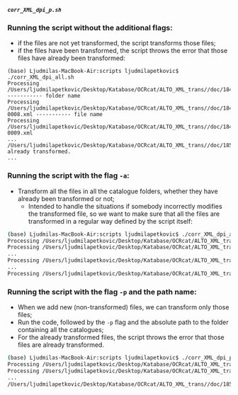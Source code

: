 ##### `corr_XML_dpi_p.sh`

### Running the script without the additional flags:  

* if the files are not yet transformed, the script transforms those files;
* if the files have been transformed, the script throws the error that those files have already been transformed:

```
(base) Ljudmilas-MacBook-Air:scripts ljudmilapetkovic$ ./corr_XML_dpi_all.sh 
Processing /Users/ljudmilapetkovic/Desktop/Katabase/OCRcat/ALTO_XML_trans//doc/1845_05_14_CHA_typo ----------- folder name
Processing /Users/ljudmilapetkovic/Desktop/Katabase/OCRcat/ALTO_XML_trans//doc/1845_05_14_CHA_typo/1845_05_14_CHA-0008.xml ----------- file name
Processing /Users/ljudmilapetkovic/Desktop/Katabase/OCRcat/ALTO_XML_trans//doc/1845_05_14_CHA_typo/1845_05_14_CHA-0009.xml
...
/Users/ljudmilapetkovic/Desktop/Katabase/OCRcat/ALTO_XML_trans//doc/1856_10_LAV_N03_gt_typo already transformed.
... 
```



### Running the script with the flag `-a`:

* Transform all the files in all the catalogue folders, whether they have already been transformed or not;
  * Intended to handle the situations if somebody incorrectly modifies the transformed file, so we want to make sure that all the files are transformed in a regular way defined by the script itself:

```bash
(base) Ljudmilas-MacBook-Air:scripts ljudmilapetkovic$ ./corr_XML_dpi_all.sh -a
Processing /Users/ljudmilapetkovic/Desktop/Katabase/OCRcat/ALTO_XML_trans//doc/1845_05_14_CHA_typo ---------- first folder
Processing /Users/ljudmilapetkovic/Desktop/Katabase/OCRcat/ALTO_XML_trans//doc/1845_05_14_CHA_typo/1845_05_14_CHA-0008.xml
...
Processing /Users/ljudmilapetkovic/Desktop/Katabase/OCRcat/ALTO_XML_trans//doc/Manuel_synonymie_typo ---------- last folder
...
Processing /Users/ljudmilapetkovic/Desktop/Katabase/OCRcat/ALTO_XML_trans//doc/Manuel_synonymie_typo/Manuel_de_Synonymie_Latine-0037.xml
```

### Running the script with the flag `-p` and the path name:

* When we add new (non-transformed) files, we can transform only those files;
* Run the code, followed by the `-p` flag and the absolute path to the folder containing all the catalogues;
* For the already transformed files, the script throws the error that those files are already transformed.

```bash
(base) Ljudmilas-MacBook-Air:scripts ljudmilapetkovic$ ./corr_XML_dpi_p.sh -p /Users/ljudmilapetkovic/Desktop/Katabase/OCRcat/ALTO_XML_trans//Users/ljudmilapetkovic/Desktop/Katabase/OCRcat/ALTO_XML_trans/
Processing /Users/ljudmilapetkovic/Desktop/Katabase/OCRcat/ALTO_XML_trans//doc/1845_05_14_CHA_typo
Processing /Users/ljudmilapetkovic/Desktop/Katabase/OCRcat/ALTO_XML_trans//doc/1845_05_14_CHA_typo/1845_05_14_CHA-0008.xml
...
/Users/ljudmilapetkovic/Desktop/Katabase/OCRcat/ALTO_XML_trans//doc/1856_10_LAV_N03_gt_typo already transformed.
```








